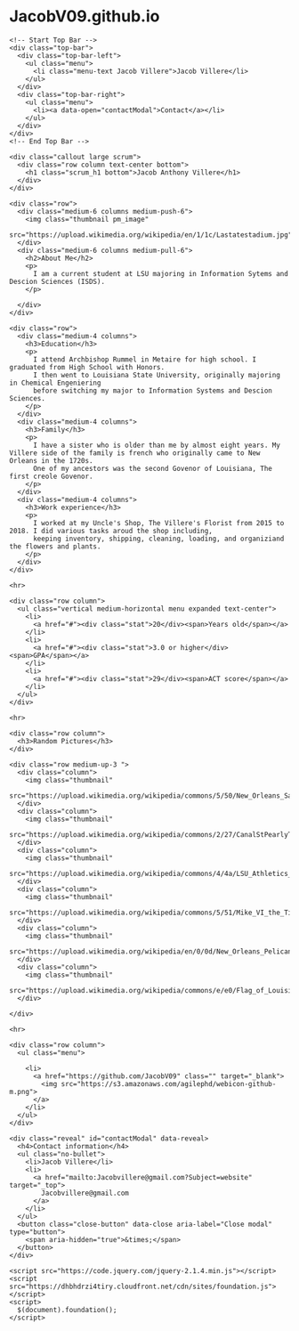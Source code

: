 # JacobV09.github.io

<html class="no-js" lang="en">
  <head>
    <meta charset="utf-8" />
    <meta name="viewport" content="width=device-width, initial-scale=1.0" />
    <title>Jacob Villere | Welcome</title>
    <link rel="stylesheet"
      href="https://dhbhdrzi4tiry.cloudfront.net/cdn/sites/foundation.min.css">
    <link rel="stylesheet" href="">
    <link href="https://fonts.googleapis.com/css?family=Montserrat" rel="stylesheet">
  </head>
  <body>

    <!-- Start Top Bar -->
    <div class="top-bar">
      <div class="top-bar-left">
        <ul class="menu">
          <li class="menu-text Jacob Villere">Jacob Villere</li>
        </ul>
      </div>
      <div class="top-bar-right">
        <ul class="menu">
          <li><a data-open="contactModal">Contact</a></li>
        </ul>
      </div>
    </div>
    <!-- End Top Bar -->

    <div class="callout large scrum">
      <div class="row column text-center bottom">
        <h1 class="scrum_h1 bottom">Jacob Anthony Villere</h1>
      </div>
    </div>

    <div class="row">
      <div class="medium-6 columns medium-push-6">
        <img class="thumbnail pm_image"
          src="https://upload.wikimedia.org/wikipedia/en/1/1c/Lastatestadium.jpg">
      </div>
      <div class="medium-6 columns medium-pull-6">
        <h2>About Me</h2>
        <p>
          I am a current student at LSU majoring in Information Sytems and Descion Sciences (ISDS).
        </p>

      </div>
    </div>

    <div class="row">
      <div class="medium-4 columns">
        <h3>Education</h3>
        <p>
          I attend Archbishop Rummel in Metaire for high school. I graduated from High School with Honors.
          I then went to Louisiana State University, originally majoring in Chemical Engeniering
          before switching my major to Information Systems and Descion Sciences.
        </p>
      </div>
      <div class="medium-4 columns">
        <h3>Family</h3>
        <p>
          I have a sister who is older than me by almost eight years. My Villere side of the family is french who originally came to New Orleans in the 1720s.
          One of my ancestors was the second Govenor of Louisiana, The first creole Govenor.
        </p>
      </div>
      <div class="medium-4 columns">
        <h3>Work experience</h3>
        <p>
          I worked at my Uncle's Shop, The Villere's Florist from 2015 to 2018. I did various tasks aroud the shop including,
          keeping inventory, shipping, cleaning, loading, and organiziand the flowers and plants.
        </p>
      </div>
    </div>

    <hr>

    <div class="row column">
      <ul class="vertical medium-horizontal menu expanded text-center">
        <li>
          <a href="#"><div class="stat">20</div><span>Years old</span></a>
        </li>
        <li>
          <a href="#"><div class="stat">3.0 or higher</div><span>GPA</span></a>
        </li>
        <li>
          <a href="#"><div class="stat">29</div><span>ACT score</span></a>
        </li>
      </ul>
    </div>

    <hr>

    <div class="row column">
      <h3>Random Pictures</h3>
    </div>

    <div class="row medium-up-3 ">
      <div class="column">
        <img class="thumbnail"
          src="https://upload.wikimedia.org/wikipedia/commons/5/50/New_Orleans_Saints_logo.svg">
      </div>
      <div class="column">
        <img class="thumbnail"
          src="https://upload.wikimedia.org/wikipedia/commons/2/27/CanalStPearlyThomas951Night_%28square%29.jpg">
      </div>
      <div class="column">
        <img class="thumbnail"
          src="https://upload.wikimedia.org/wikipedia/commons/4/4a/LSU_Athletics_logo.svg">
      </div>
      <div class="column">
        <img class="thumbnail"
          src="https://upload.wikimedia.org/wikipedia/commons/5/51/Mike_VI_the_Tiger_%28Louisiana_State_University_mascot%29.jpg">
      </div>
      <div class="column">
        <img class="thumbnail"
        src="https://upload.wikimedia.org/wikipedia/en/0/0d/New_Orleans_Pelicans_logo.svg">
      </div>
      <div class="column">
        <img class="thumbnail"
          src="https://upload.wikimedia.org/wikipedia/commons/e/e0/Flag_of_Louisiana.svg">
      </div>

    </div>

    <hr>

    <div class="row column">
      <ul class="menu">

        <li>
          <a href="https://github.com/JacobV09" class="" target="_blank">
            <img src="https://s3.amazonaws.com/agilephd/webicon-github-m.png">
          </a>
        </li>
      </ul>
    </div>

    <div class="reveal" id="contactModal" data-reveal>
      <h4>Contact information</h4>
      <ul class="no-bullet">
        <li>Jacob Villere</li>
        <li>
          <a href="mailto:Jacobvillere@gmail.com?Subject=website" target="_top">
            Jacobvillere@gmail.com
          </a>
        </li>
      </ul>
      <button class="close-button" data-close aria-label="Close modal" type="button">
        <span aria-hidden="true">&times;</span>
      </button>
    </div>

    <script src="https://code.jquery.com/jquery-2.1.4.min.js"></script>
    <script src="https://dhbhdrzi4tiry.cloudfront.net/cdn/sites/foundation.js"></script>
    <script>
      $(document).foundation();
    </script>
  </body>
</html>
